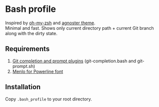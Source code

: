 # Bash profile
Inspired by [oh-my-zsh](https://github.com/robbyrussell/oh-my-zsh) and [agnoster theme](https://github.com/robbyrussell/oh-my-zsh/wiki/Themes#agnoster). <br/>
Minimal and fast. Shows only current directory path + current Git branch along with the dirty state.

## Requirements
1. [Git completion and prompt plugins](https://github.com/git/git/tree/master/contrib/completion) (git-completion.bash and git-prompt.sh)
2. [Menlo for Powerline font](https://github.com/abertsch/Menlo-for-Powerline)

## Installation
Copy `.bash_profile` to your root directory.
